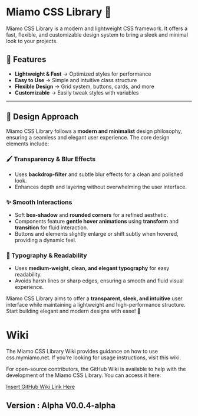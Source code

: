 # Miamo CSS Library 🌿  

Miamo CSS Library is a modern and lightweight CSS framework. It offers a fast, flexible, and customizable design system to bring a sleek and minimal look to your projects.

## 🚀 **Features**

- **Lightweight & Fast** → Optimized styles for performance
- **Easy to Use** → Simple and intuitive class structure
- **Flexible Design** → Grid system, buttons, cards, and more
- **Customizable** → Easily tweak styles with variables

---

## 🎨 **Design Approach**

Miamo CSS Library follows a **modern and minimalist** design philosophy, ensuring a seamless and elegant user experience. The core design elements include:

### **🖌 Transparency & Blur Effects**

- Uses **backdrop-filter** and subtle blur effects for a clean and polished look.
- Enhances depth and layering without overwhelming the user interface.

### **✨ Smooth Interactions**

- Soft **box-shadow** and **rounded corners** for a refined aesthetic.
- Components feature **gentle hover animations** using **transform** and **transition** for fluid interaction.
- Buttons and elements slightly enlarge or shift subtly when hovered, providing a dynamic feel.

### **📜 Typography & Readability**

- Uses **medium-weight, clean, and elegant typography** for easy readability.
- Avoids harsh lines or sharp edges, ensuring a smooth and fluid visual experience.

Miamo CSS Library aims to offer a **transparent, sleek, and intuitive** user interface while maintaining a lightweight and high-performance structure. Start building elegant and modern designs with ease! 🚀


# Wiki
The Miamo CSS Library Wiki provides guidance on how to use css.mymiamo.net. If you're looking for usage instructions, visit this wiki.

For open-source contributors, the GitHub Wiki is available to help with the development of the Miamo CSS Library. You can access it here:

[Insert GitHub Wiki Link Here](https://github.com/mymiamo/miamocss/wiki)


## Version : Alpha V0.0.4-alpha
